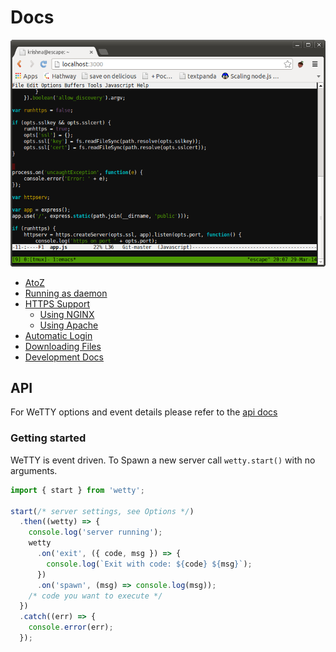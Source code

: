 # Docs

![WeTTY](./terminal.png?raw=true)

- [AtoZ](./atoz.md)
- [Running as daemon](./service.md)
- [HTTPS Support](./https.md)
  - [Using NGINX](./nginx.md)
  - [Using Apache](./apache.md)
- [Automatic Login](./auto-login.md)
- [Downloading Files](./downloading-files.md)
- [Development Docs](./development.md)

## API

For WeTTY options and event details please refer to the [api docs](./API.md)

### Getting started

WeTTY is event driven. To Spawn a new server call `wetty.start()` with no
arguments.

```javascript
import { start } from 'wetty';

start(/* server settings, see Options */)
  .then((wetty) => {
    console.log('server running');
    wetty
      .on('exit', ({ code, msg }) => {
        console.log(`Exit with code: ${code} ${msg}`);
      })
      .on('spawn', (msg) => console.log(msg));
    /* code you want to execute */
  })
  .catch((err) => {
    console.error(err);
  });
```
